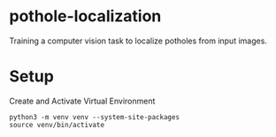 # pothole-localization
Training a computer vision task to localize potholes from input images.

# Setup

Create and Activate Virtual Environment

```	
python3 -m venv venv --system-site-packages
source venv/bin/activate
```

